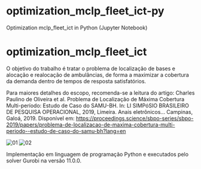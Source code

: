 # optimization_mclp_fleet_ict-py
Optimization mclp_fleet_ict in Python (Jupyter Notebook)

# optimization_mclp_fleet_ict

O objetivo do trabalho é tratar o problema de localização de bases e alocação e realocação de ambulâncias, de forma a maximizar a cobertura da demanda dentro de tempos de resposta satisfatórios.

Para maiores detalhes do escopo, recomenda-se a leitura do artigo:
Charles Paulino de Oliveira et al. Problema de Localização de Máxima Cobertura Multi-período: Estudo de Caso do SAMU-BH. In: LI SIMPóSIO BRASILEIRO DE PESQUISA OPERACIONAL, 2019, Limeira. Anais eletrônicos... Campinas, Galoá, 2019. Disponível em: <https://proceedings.science/sbpo-series/sbpo-2019/papers/problema-de-localizacao-de-maxima-cobertura-multi-periodo--estudo-de-caso-do-samu-bh?lang=en> 


![01](https://user-images.githubusercontent.com/105465851/172229885-75627d94-fd93-43a6-9f47-d1775519d78f.png)
![02](https://user-images.githubusercontent.com/105465851/172229894-92ef0e5b-31f7-4d57-88c9-9c883b9081e4.png)

Implementação em linguagem de programação Python e executados pelo solver Gurobi na versão 11.0.0.

